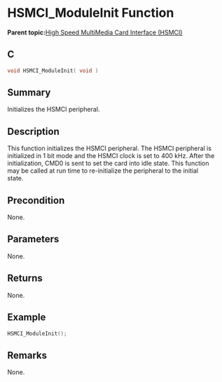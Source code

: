 # HSMCI\_ModuleInit Function

**Parent topic:**[High Speed MultiMedia Card Interface \(HSMCI\)](GUID-E5CEFDBB-10FA-4C89-AAAF-A8ED4107A071.md)

## C

```c
void HSMCI_ModuleInit( void )
```

## Summary

Initializes the HSMCI peripheral.

## Description

This function initializes the HSMCI peripheral. The HSMCI peripheral is<br />initialized in 1 bit mode and the HSMCI clock is set to 400 kHz. After the<br />initialization, CMD0 is sent to set the card into idle state. This function<br />may be called at run time to re-initialize the peripheral to the initial<br />state.

## Precondition

None.

## Parameters

None.

## Returns

None.

## Example

```c
HSMCI_ModuleInit();
```

## Remarks

None.

